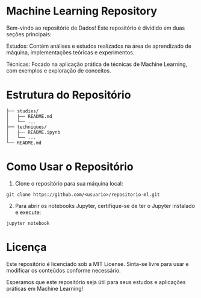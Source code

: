 # Machine Learning Repository

Bem-vindo ao repositório de Dados! Este repositório é dividido em duas seções principais:

Estudos: Contém análises e estudos realizados na área de aprendizado de máquina, implementações teóricas e experimentos.

Técnicas: Focado na aplicação prática de técnicas de Machine Learning, com exemplos e exploração de conceitos.

# Estrutura do Repositório

```shell
├── studies/
│   ├── README.md
│   └── ...
├── techniques/
│   ├── README.ipynb
│   └── ...
└── README.md
```

# Como Usar o Repositório

1. Clone o repositório para sua máquina local:

```shell
git clone https://github.com/<usuario>/repositorio-ml.git
```

2. Para abrir os notebooks Jupyter, certifique-se de ter o Jupyter instalado e execute:

```shell
jupyter notebook
```

# Licença

Este repositório é licenciado sob a MIT License. Sinta-se livre para usar e modificar os conteúdos conforme necessário.

Esperamos que este repositório seja útil para seus estudos e aplicações práticas em Machine Learning!

